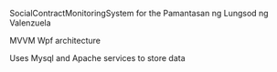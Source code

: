 SocialContractMonitoringSystem for the Pamantasan ng Lungsod ng Valenzuela

MVVM Wpf architecture

Uses Mysql and Apache services to store data
